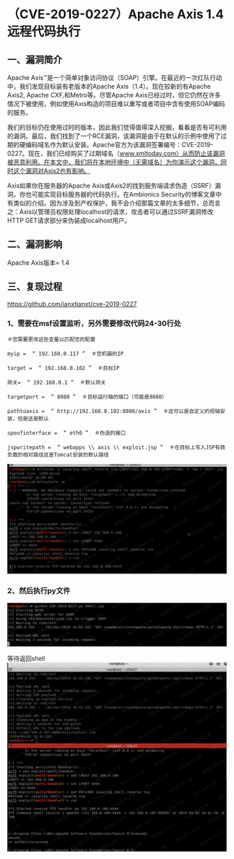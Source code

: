 （CVE-2019-0227）Apache Axis 1.4远程代码执行
============================================

一、漏洞简介
------------

Apache
Axis™是一个简单对象访问协议（SOAP）引擎。在最近的一次红队行动中，我们发现目标装有老版本的Apache
Axis（1.4）。现在较新的有Apache Axis2, Apache CXF,和Metro等。尽管Apache
Axis已经过时，但它仍然在许多情况下被使用，例如使用Axis构造的项目难以重写或者项目中含有使用SOAP编码的服务。

我们的目标仍在使用过时的版本，因此我们觉得值得深入挖掘，看看是否有可利用的漏洞。最后，我们找到了一个RCE漏洞，该漏洞是由于在默认的示例中使用了过期的硬编码域名作为默认安装。Apache官方为该漏洞签署编号：CVE-2019-0227。现在，我们已经购买了过期域名（www.xmltoday.com）从而防止该漏洞被恶意利用。在本文中，我们将在本地环境中（无需域名）为你演示这个漏洞，同时这个漏洞对Axis2也有影响。

Axis如果你在服务器的Apache
Axis或Axis2的找到服务端请求伪造（SSRF）漏洞，你也可能实现目标服务器的代码执行。在Ambionics
Security的博客文章中有类似的介绍。因为涉及到产权保护，我不会介绍那篇文章的太多细节，总而言之：Axis以管理员权限处理localhost的请求，攻击者可以通过SSRF漏洞修改HTTP
GET请求部分来伪装成localhost用户。

二、漏洞影响
------------

Apache Axis版本= 1.4

三、复现过程
------------

https://github.com/ianxtianxt/cve-2019-0227

### 1、需要在msf设置监听，另外需要修改代码24-30行处

    ＃您需要更改这些变量以匹配您的配置
                            
    myip =  “ 192.168.0.117 ”  ＃您机器的IP
                            
    target =  “ 192.168.0.102 ”  ＃目标IP
                            
    网关=  “ 192.168.0.1 ”  ＃默认网关
                            
    targetport =  “ 8080 ”  ＃目标运行轴的端口（可能是8080）
                            
    pathtoaxis =  “ http://192.168.0.102:8080/axis ”  ＃这可以是自定义的视轴安装，但是这是默认
                            
    spoofinterface =  “ eth0 ”  ＃伪造的接口
                            
    jspwritepath =  “ webapps \\ axis \\ exploit.jsp ”  ＃在目标上写入JSP有效负载的相对路径这是Tomcat安装的默认路径

![](./.resource/(CVE-2019-0227)ApacheAxis1.4远程代码执行/media/rId25.png)

### 2、然后执行py文件

![](./.resource/(CVE-2019-0227)ApacheAxis1.4远程代码执行/media/rId27.png)

等待返回shell![](./.resource/(CVE-2019-0227)ApacheAxis1.4远程代码执行/media/rId28.png)
